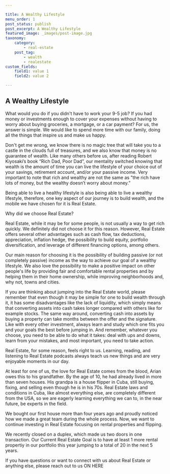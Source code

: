 ```yaml
---

title: A Wealthy Lifestyle
menu_order: 1
post_status: publish
post_excerpt: A Wealthy Lifestyle
featured_image: _images/post-image.jpg
taxonomy:
    category:
        - real-estate
    post_tag:
        - wealth
        - realestate
custom_fields:
    field1: value 1
    field2: value 2

---
```


## A Wealthy Lifestyle

What would you do if you didn't have to work your 9-5 job? If you had money or investments enough to cover your expenses without having to worry about buying groceries, a mortgage, or a car payment? For us, the answer is simple. We would like to spend more time with our family, doing all the things that inspire us and make us happy.

Don't get me wrong, we know there is no magic tree that will take you to a castle in the clouds full of treasures, and we also know that money is no guarantee of wealth. Like many others before us, after reading Robert Kiyosaki’s book “Rich Dad, Poor Dad”, our mentality switched knowing that wealth is the amount of time you can live the lifestyle of your choice out of your savings, retirement account, and/or your passive income. Very important to note that rich and wealthy are not the same as "the rich have lots of money, but the wealthy doesn’t worry about money.”

Being able to live a healthy lifestyle is also being able to live a wealthy lifestyle, therefore, one key aspect of our journey is to build wealth, and the mobile we have chosen for it is Real Estate.

Why did we choose Real Estate?

Real Estate, while it may be for some people, is not usually a way to get rich quickly. We definitely did not choose it for this reason. However, Real Estate offers several other advantages such as cash flow, tax deductions, appreciation, inflation hedge, the possibility to build equity, portfolio diversification, and leverage of different financing options, among others.

Our main reason for choosing it is the possibility of building passive (or not completely passive) income as the way to achieve our goal of a wealthy lifestyle. We also love the possibility to make a positive impact on other people's life by providing fair and comfortable rental properties and by helping them in their home ownership, while improving neighborhoods and, why not, towns and cities.

If you are thinking about jumping into the Real Estate world, please remember that even though it may be simple for one to build wealth through it, it has some disadvantages like the lack of liquidity, which simply means that converting assets into cash takes longer compared with others like for example stocks. The same way around, converting cash into assets by buying a property can take months between the offer and the signature. Like with every other investment, always learn and study which one fits you and your goals the best before jumping in. And remember, whatever you choose, you need to be able to do what it takes: deal with ups and downs, learn from your mistakes, and most important, you need to take action.

Real Estate, for some reason, feels right to us. Learning, reading, and listening to Real Estate podcasts always teach us new things and are very enjoyable moments in our day.

At least for one of us, the love for Real Estate comes from the blood, Arian owes this to his grandfather. By the age of 10, he had already lived in more than seven houses. His grandpa is a house flipper in Cuba, still buying, fixing, and selling even though he is in his 70s. Real Estate laws and conditions in Cuba, like almost everything else, are completely different from the USA, so we are eagerly learning everything we can to, in the near future, be experts in the field.

We bought our first house more than four years ago and proudly noticed how we made a great team during the whole process. Now, we want to continue investing in Real Estate focusing on rental properties and flipping.

We recently closed on a duplex, which made us two doors in one transaction. Our Current Real Estate Goal is to have at least 1 more rental propertiy in our portfolio this year jumping to a total of 20 in the next 5 years.

If you have questions or want to connect with us about Real Estate or anything else, please reach out to us ON HERE